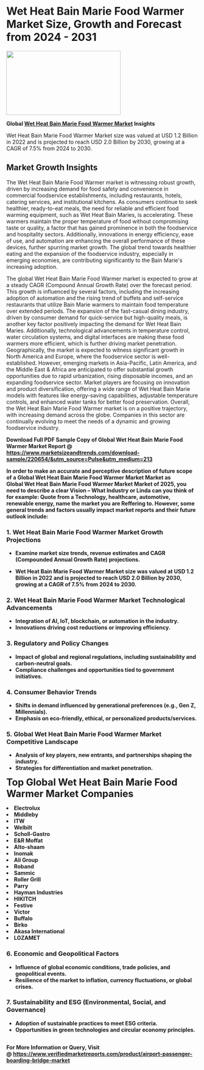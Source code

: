 <H1>Wet Heat Bain Marie Food Warmer Market Size, Growth and Forecast from 2024 - 2031</H1><img class="aligncenter size-medium wp-image-584254" src="https://thirdeyenews.in/wp-content/uploads/2024/09/Global-Market-Research-300x168.jpeg" alt="" width="300" height="168" /><p><strong>Global&nbsp;<a href="https://www.marketsizeandtrends.com/download-sample/220654/&amp;utm_source=Pulse&amp;utm_medium=213">Wet Heat Bain Marie Food Warmer Market</a> Insights</strong></p><p>Wet Heat Bain Marie Food Warmer Market size was valued at USD 1.2 Billion in 2022 and is projected to reach USD 2.0 Billion by 2030, growing at a CAGR of 7.5% from 2024 to 2030.</p><p><h2>Market Growth Insights</h2> <p>The Wet Heat Bain Marie Food Warmer market is witnessing robust growth, driven by increasing demand for food safety and convenience in commercial foodservice establishments, including restaurants, hotels, catering services, and institutional kitchens. As consumers continue to seek healthier, ready-to-eat meals, the need for reliable and efficient food warming equipment, such as Wet Heat Bain Maries, is accelerating. These warmers maintain the proper temperature of food without compromising taste or quality, a factor that has gained prominence in both the foodservice and hospitality sectors. Additionally, innovations in energy efficiency, ease of use, and automation are enhancing the overall performance of these devices, further spurring market growth. The global trend towards healthier eating and the expansion of the foodservice industry, especially in emerging economies, are contributing significantly to the Bain Marie's increasing adoption.</p> <p><strong></strong></p> <p>The global Wet Heat Bain Marie Food Warmer market is expected to grow at a steady CAGR (Compound Annual Growth Rate) over the forecast period. This growth is influenced by several factors, including the increasing adoption of automation and the rising trend of buffets and self-service restaurants that utilize Bain Marie warmers to maintain food temperature over extended periods. The expansion of the fast-casual dining industry, driven by consumer demand for quick-service but high-quality meals, is another key factor positively impacting the demand for Wet Heat Bain Maries. Additionally, technological advancements in temperature control, water circulation systems, and digital interfaces are making these food warmers more efficient, which is further driving market penetration. Geographically, the market is expected to witness significant growth in North America and Europe, where the foodservice sector is well-established. However, emerging markets in Asia-Pacific, Latin America, and the Middle East & Africa are anticipated to offer substantial growth opportunities due to rapid urbanization, rising disposable incomes, and an expanding foodservice sector. Market players are focusing on innovation and product diversification, offering a wide range of Wet Heat Bain Marie models with features like energy-saving capabilities, adjustable temperature controls, and enhanced water tanks for better food preservation. Overall, the Wet Heat Bain Marie Food Warmer market is on a positive trajectory, with increasing demand across the globe. Companies in this sector are continually evolving to meet the needs of a dynamic and growing foodservice industry.</p> <p><strong></p><p><span class=""><strong>Download Full PDF Sample Copy of Global Wet Heat Bain Marie Food Warmer Market Report</strong> @ <a href="https://www.marketsizeandtrends.com/download-sample/220654/&amp;utm_source=Pulse&amp;utm_medium=213" target="_blank">https://www.marketsizeandtrends.com/download-sample/220654/&amp;utm_source=Pulse&amp;utm_medium=213</a></span></p><p>In order to make an accurate and perceptive description of future scope of a Global&nbsp;Wet Heat Bain Marie Food Warmer Market Market as Global&nbsp;Wet Heat Bain Marie Food Warmer Market Market of 2025, you need to describe a clear Vision &ndash; What Industry or Linda can you think of for example: Quote from a Technology, healthcare, automotive, renewable energy, name the market you are Reffering to. However, some general trends and factors usually impact market reports and their future outlook include:</p><h3>1.&nbsp;<strong>Wet Heat Bain Marie Food Warmer Market Growth Projections</strong></h3><ul><li>Examine market size trends, revenue estimates and CAGR (Compounded Annual Growth Rate) projections.</li><li><p>Wet Heat Bain Marie Food Warmer Market size was valued at USD 1.2 Billion in 2022 and is projected to reach USD 2.0 Billion by 2030, growing at a CAGR of 7.5% from 2024 to 2030.</p></li></ul><h3>2.&nbsp;<strong>Wet Heat Bain Marie Food Warmer Market Technological Advancements</strong></h3><ul><li>Integration of AI, IoT, blockchain, or automation in the industry.</li><li>Innovations driving cost reductions or improving efficiency.</li></ul><h3>3.&nbsp;<strong>Regulatory and Policy Changes</strong></h3><ul><li>Impact of global and regional regulations, including sustainability and carbon-neutral goals.</li><li>Compliance challenges and opportunities tied to government initiatives.</li></ul><h3>4.&nbsp;<strong>Consumer Behavior Trends</strong></h3><ul><li>Shifts in demand influenced by generational preferences (e.g., Gen Z, Millennials).</li><li>Emphasis on eco-friendly, ethical, or personalized products/services.</li></ul><h3>5.&nbsp;<strong>Global Wet Heat Bain Marie Food Warmer Market Competitive Landscape</strong></h3><ul><li>Analysis of key players, new entrants, and partnerships shaping the industry.</li><li>Strategies for differentiation and market penetration.</li></ul><p data-pm-slice="1 1 []"><span style="color: inherit; font-family: inherit; font-size: 25px;">Top Global Wet Heat Bain Marie Food Warmer Market Companies</span></p><div class="" data-test-id=""><p><li>Electrolux</li><li> Middleby</li><li> ITW</li><li> Welbilt</li><li> Scholl-Gastro</li><li> E&R Moffat</li><li> Alto-shaam</li><li> Inomak</li><li> Ali Group</li><li> Roband</li><li> Sammic</li><li> Roller Grill</li><li> Parry</li><li> Hayman Industries</li><li> HIKITCH</li><li> Festive</li><li> Victor</li><li> Buffalo</li><li> Birko</li><li> Akasa International</li><li> LOZAMET</li></p></div><h3>6.&nbsp;<strong>Economic and Geopolitical Factors</strong></h3><ul><li>Influence of global economic conditions, trade policies, and geopolitical events.</li><li>Resilience of the market to inflation, currency fluctuations, or global crises.</li></ul><h3>7.&nbsp;<strong>Sustainability and ESG (Environmental, Social, and Governance)</strong></h3><ul><li>Adoption of sustainable practices to meet ESG criteria.</li><li>Opportunities in green technologies and circular economy principles.</li></ul><h2><strong style="font-size: 14px;">For More Information or Query, Visit @&nbsp;</strong><a style="background-color: #ffffff; font-size: 14px;" href="https://www.marketsizeandtrends.com/report/wet-heat-bain-marie-food-warmer-market/" target="_blank">https://www.verifiedmarketreports.com/product/airport-passenger-boarding-bridge-market</a></h2>
